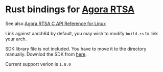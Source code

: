 # Rust bindings for [Agora RTSA](https://docs.agora.io/cn/RTSA/downloads?platform=All%20Platforms)

See also [Agora RTSA C API Reference for Linux](https://docs.agora.io/cn/RTSA/API%20Reference/rtsa_c/index.html)

Link against aarch64 by default, you may wish to modify `build.rs` to link your arch.

SDK library file is not included. You have to move it to the directory manually. Downlod the SDK from [here](https://docs.agora.io/cn/RTSA/downloads?platform=All%20Platforms).

Current support verion is `1.8.0`
